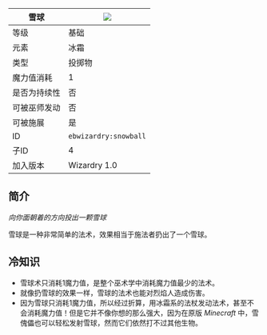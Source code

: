 | 雪球 |![](https://github.com/Electroblob77/Wizardry/blob/1.12.2/src/main/resources/assets/ebwizardry/textures/spells/snowball.png)|
|---|---|
| 等级 | 基础 |
| 元素 | 冰霜 |
| 类型 | 投掷物 |
| 魔力值消耗 | 1 |
| 是否为持续性 | 否 |
| 可被巫师发动 | 否 |
| 可被施展 | 是 |
| ID | `ebwizardry:snowball` |
| 子ID | 4 |
| 加入版本 | Wizardry 1.0 |
## 简介
_向你面朝着的方向投出一颗雪球_  

雪球是一种非常简单的法术，效果相当于施法者扔出了一个雪球。  

## 冷知识
- 雪球术只消耗1魔力值，是整个巫术学中消耗魔力值最少的法术。  
- 就像扔雪球的效果一样，雪球的法术也能对烈焰人造成伤害。  
- 因为雪球只消耗1魔力值，所以经过折算，用冰霜系的法杖发动法术，甚至不会消耗魔力值！但是它并不像你想的那么强大，因为在原版 _Minecraft_ 中，雪傀儡也可以轻松发射雪球，然而它们依然打不过其他生物。
